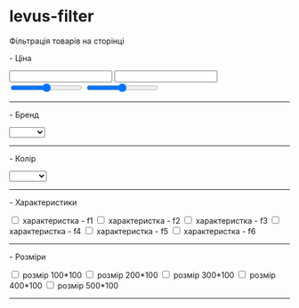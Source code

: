 # levus-filter
Фільтрація товарів на сторінці

<aside id="aside" role="complementary">
    <p>- Ціна</p>
    <div id="filter">
        <div id="plusminus">
            <input type="text" id="filter-min">
            <input type="text" id="filter-max">	
        </div>
        <div id="range">
            <input type="range" id="filter-left">
            <input type="range" id="filter-right">
        </div>
    </div>
    <!-- #filter -->
    <hr>
    <p>- Бренд</p>
    <div id="brand-select">
        <select id="filter-brands">
            <option value=""></option>
            <option value="brand-1">Адідас</option>
            <option value="brand-2">Пума</option>
            <option value="brand-3">Найкі</option>
            <option value="brand-4">Рібок</option>
        </select>
        <!-- #filter-brands -->                        
    </div>
    <!-- #brand-select -->
    <hr>
    <p>- Колір</p>
    <div id="color-select">
        <select id="filter-colors">
            <option value=""></option>
            <option value="color-1">Колір 1</option>
            <option value="color-2">Колір 2</option>
            <option value="color-3">Колір 3</option>
            <option value="color-4">Колір 4</option>
        </select>
        <!-- #filter-brands -->                        
    </div>
    <!-- #brand-select -->  
    <hr> 
    <p>- Характеристики</p>
    <div id="features">
        <label>
            <input type="checkbox" value="f1"> характеристка - f1
        </label>
        <label value="f2">
            <input type="checkbox" value="f2"> характеристка - f2
        </label>
        <label>
            <input type="checkbox" value="f3"> характеристка - f3
        </label>
        <label>
            <input type="checkbox" value="f4"> характеристка - f4
        </label>
        <label>
            <input type="checkbox" value="f5"> характеристка - f5
        </label>
        <label>
            <input type="checkbox" value="f6"> характеристка - f6
        </label>
    </div>
    <!-- #features -->
    <hr>
    <p>- Розміри</p>
    <div id="sizes">
        <label>
            <input type="checkbox" value="100*100"> розмір 100*100
        </label>
        <label>
            <input type="checkbox" value="200*100"> розмір 200*100
        </label>
        <label>
            <input type="checkbox" value="300*100"> розмір 300*100
        </label>
        <label>
            <input type="checkbox" value="400*100"> розмір 400*100
        </label>
        <label>
            <input type="checkbox" value="500*100"> розмір 500*100
        </label>
    </div>
    <!-- #sizes -->
    <hr>
</aside>
<!-- #aside -->
